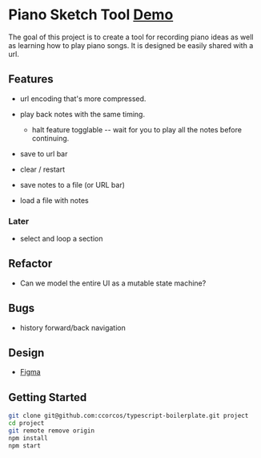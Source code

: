# Piano Sketch Tool [Demo](https://ccorcos.github.io/piano-sketch-tool)

The goal of this project is to create a tool for recording piano ideas as well as learning how to play piano songs. It is designed be easily shared with a url.

## Features

- url encoding that's more compressed.
- play back notes with the same timing.
	- halt feature togglable -- wait for you to play all the notes before continuing.

- save to url bar
- clear / restart
- save notes to a file (or URL bar)
- load a file with notes

### Later

- select and loop a section

## Refactor

- Can we model the entire UI as a mutable state machine?

## Bugs

- history forward/back navigation

## Design

- [Figma](https://www.figma.com/file/QfhKUMaUldqcE5I0DXtq3U/Piano-Sketch-Tool?node-id=0%3A1)

## Getting Started

```sh
git clone git@github.com:ccorcos/typescript-boilerplate.git project
cd project
git remote remove origin
npm install
npm start
```

